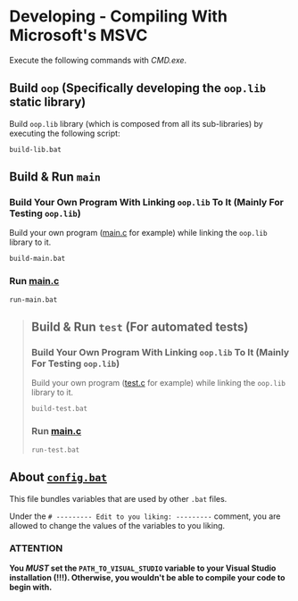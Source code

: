 # Developing - Compiling With Microsoft's MSVC

Execute the following commands with *CMD.exe*.

## Build `oop` (Specifically developing the `oop.lib` static library)

Build `oop.lib` library (which is composed from all its sub-libraries)
by executing the following script:
```
build-lib.bat
```

## Build & Run `main`

### Build Your Own Program With Linking `oop.lib` To It (Mainly For Testing `oop.lib`)

Build your own program ([main.c](../src/main/main.c) for example) while linking the
`oop.lib` library to it.
```
build-main.bat
```

### Run [main.c](../src/main/main.c)

```
run-main.bat
```

> ## Build & Run `test` (For automated tests)
> 
> ### Build Your Own Program With Linking `oop.lib` To It (Mainly For Testing `oop.lib`)
> 
> Build your own program ([test.c](../src/test/main.c) for example) while linking the
> `oop.lib` library to it.
> ```
> build-test.bat
> ```
> 
> ### Run [main.c](../src/test/main.c)
> 
> ```
> run-test.bat
> ```

## About [`config.bat`](../config.bat)

This file bundles variables that are used by other `.bat` files.

Under the `# --------- Edit to you liking: ---------` comment, you are
allowed to change the values of the variables to you liking.

### ATTENTION

**You *MUST* set the `PATH_TO_VISUAL_STUDIO` variable to your Visual Studio installation (!!!).
Otherwise, you wouldn't be able to compile your code to begin with.**
